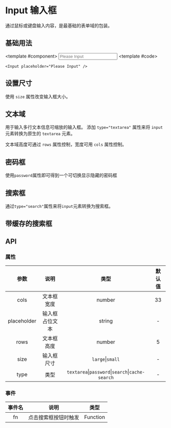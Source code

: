 # Input 输入框

通过鼠标或键盘输入内容，是最基础的表单域的包装。

## 基础用法

<Demo>

<template #component>
<Input placeholder="Please Input" />
</template>
<template #code>

```vue
<Input placeholder="Please Input" />
```

  </template>
</Demo>

## 设置尺寸

使用 `size` 属性改变输入框大小。

<Demo>
  <template #component>
    <Input placeholder="large size" size="large" />
    <br /><br />
    <Input placeholder="default size" />
    <br /><br />
    <Input placeholder="small size" size="small" />
  </template>
  <template #code>

```vue
<Input placeholder="large size" size="large" />
<Input placeholder="default size" />
<Input placeholder="small size" size="small" />
```

  </template>
</Demo>

## 文本域

用于输入多行文本信息可缩放的输入框。 添加 `type="textarea"` 属性来将 `input` 元素转换为原生的 `textarea` 元素。

文本域高度可通过 `rows` 属性控制，宽度可用 `cols` 属性控制。

<Demo>
  <template #component>
    <Input placeholder="Please Input" rows="10" type="textarea" />
  </template>
  <template #code>

```vue
<Input placeholder="Please Input" rows="10" type="textarea" />
```

  </template>
</Demo>

## 密码框

使用`password`属性即可得到一个可切换显示隐藏的密码框

<Demo>
  <template #component>
    <Input placeholder="please input password" type="password" />
  </template>
  <template #code>

```vue
<Input placeholder="please input password" type="password" />
```

  </template>
</Demo>

## 搜索框

通过`type="search"`属性来将`input`元素转换为搜索框。

<Demo>
  <template #component>
    <Input placeholder="input search text" type="search" :fn="fun" />
  </template>
  <template #code>

```vue
<Input placeholder="input search text" type="search" :fn="fun" />
```

  </template>
</Demo>

## 带缓存的搜索框

<Demo>
  <template #component>
    <Input placeholder="input search text" type="cache-search" />
  </template>
  <template #code>

```vue
<Input placeholder="input search text" type="cache-search" />
```

  </template>
</Demo>

## API

### 属性

|    参数     |      说明      |                       类型                       | 默认值 |
| :---------: | :------------: | :----------------------------------------------: | :----: |
|    cols     |   文本框宽度   |                      number                      |   33   |
| placeholder | 输入框占位文本 |                      string                      |   -    |
|    rows     |   文本框高度   |                      number                      |   5    |
|    size     |   输入框尺寸   |                 `large`\|`small`                 |   -    |
|    type     |      类型      | `textarea`\|`password`\|`search`\|`cache-search` |   -    |

### 事件

| 事件名 |         说明         |   类型   |
| :----: | :------------------: | :------: |
|   fn   | 点击搜索框按钮时触发 | Function |
